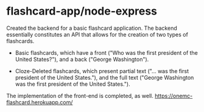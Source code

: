 # flashcard-app/node-express


Created the backend for a basic flashcard application. The backend essentially constitutes an API that allows for the creation of two types of flashcards.

- Basic flashcards, which have a front ("Who was the first president of the United States?"), and a back ("George Washington").

- Cloze-Deleted flashcards, which present partial text ("... was the first president of the United States."), and the full text ("George Washington was the first president of the United States."). 

The implementation of the front-end is completed, as well. https://onemc-flashcard.herokuapp.com/
